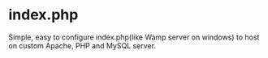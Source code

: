 # index.php
Simple, easy to configure index.php(like Wamp server on windows) to host on custom Apache, PHP and MySQL server.
